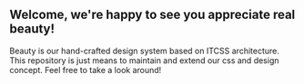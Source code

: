 ## Welcome, we're happy to see you appreciate real beauty!
Beauty is our hand-crafted design system based on ITCSS architecture. This repository is just means to maintain and extend our css and design concept. Feel free to take a look around!
